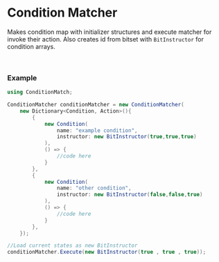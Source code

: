 # Condition Matcher

Makes condition map with initializer structures and execute matcher for invoke their action. Also creates id from bitset with `BitInstructor` for condition arrays.

<br>

### Example
```csharp
using ConditionMatch;

ConditionMatcher conditionMatcher = new ConditionMatcher(
    new Dictionary<Condition, Action>(){
        {
            new Condition(
                name: "example condition",
                instructor: new BitInstructor(true,true,true)
            ),
            () => {
                //code here
            }
        },
        {
            new Condition(
                name: "other condition",
                instructor: new BitInstructor(false,false,true)
            ),
            () => {
                //code here
            }
        },
    });

//Load current states as new BitInstructor
conditionMatcher.Execute(new BitInstructor(true , true , true));

```
